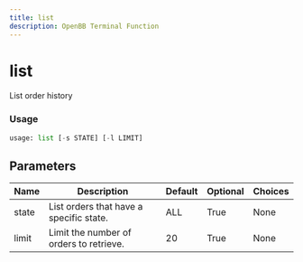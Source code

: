 ```yaml
---
title: list
description: OpenBB Terminal Function
---
```


# list

List order history

### Usage 
```python
usage: list [-s STATE] [-l LIMIT]
```

## Parameters

| Name | Description | Default | Optional | Choices |
| ---- | ----------- | ------- | -------- | ------- |
| state | List orders that have a specific state. | ALL | True | None |
| limit | Limit the number of orders to retrieve. | 20 | True | None |


